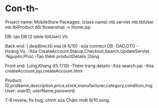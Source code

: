 # Con-th-

Project name: MobileStore
Packages: 
(class name)	mb.servlet
		mb.tblUser
		mb.tblProduct
đổi flowershop -> Home.jsp


DB: tạo DB (2 table tblUser) Vũ
	
Back end: ( deadline,tối mai t4 6/10)
-sửa connect DB
-DAO,DTO -Hoàng,Vũ,
-Xóa CreateAccount,Starup,Checkout,Search,UpdateServlet. :Nguyên,Phúc
-Tạo thêm productDetails  :Dũng

Front end: Lưng,Khang (t5 7/10)
-Thêm trang details
-Xóa search.jsp
-Xóa createAccount.jsp,createAccount.html


Product:
ID,proName,description,price,stock,manufacturer,category,condition,img
User:
userID, userName,password.

7-8 reveiw, fix bug, chỉnh sửa
Chậm nhất 9/10 xong.

